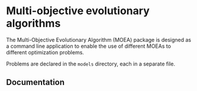 # Multi-objective evolutionary algorithms

The Multi-Objective Evolutionary Algorithm (MOEA) package is designed as a
command line application to enable the use of different MOEAs to different
optimization problems.

Problems are declared in the ``models`` directory, each in a separate file.

## Documentation

